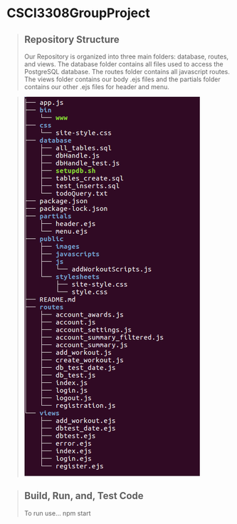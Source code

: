 # CSCI3308GroupProject
>## Repository Structure
>Our Repository is organized into three main folders: database, routes, and views.
> The database folder contains all files used to access the PostgreSQL database. The routes folder contains all javascript routes. The views folder contains our body .ejs files and the partials folder contains our other .ejs files for header and menu.

> ![](https://github.com/m241dan/CSCI3308GroupProject/blob/master/public/RepoTree.png)

>## Build, Run, and, Test Code
> To run use...
  npm start
